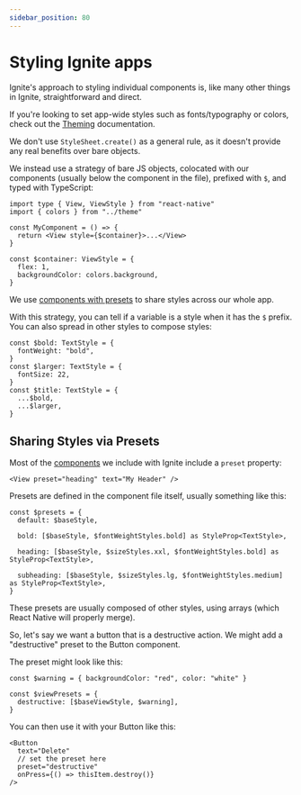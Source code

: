 ```yaml
---
sidebar_position: 80
---
```


# Styling Ignite apps

Ignite's approach to styling individual components is, like many other things in Ignite, straightforward and direct.

If you're looking to set app-wide styles such as fonts/typography or colors, check out the [Theming](../boilerplate/app/theme/Theming.md) documentation.

We don't use `StyleSheet.create()` as a general rule, as it doesn't provide any real benefits over bare objects.

We instead use a strategy of bare JS objects, colocated with our components (usually below the component in the file), prefixed with `$`, and typed with TypeScript:

```tsx
import type { View, ViewStyle } from "react-native"
import { colors } from "../theme"

const MyComponent = () => {
  return <View style={$container}>...</View>
}

const $container: ViewStyle = {
  flex: 1,
  backgroundColor: colors.background,
}
```

We use [components with presets](../boilerplate/app/components/Components.md) to share styles across our whole app.

With this strategy, you can tell if a variable is a style when it has the `$` prefix. You can also spread in other styles to compose styles:

```tsx
const $bold: TextStyle = {
  fontWeight: "bold",
}
const $larger: TextStyle = {
  fontSize: 22,
}
const $title: TextStyle = {
  ...$bold,
  ...$larger,
}
```

## Sharing Styles via Presets

Most of the [components](../boilerplate/app/components/Components.md) we include with Ignite include a `preset` property:

```tsx
<View preset="heading" text="My Header" />
```

Presets are defined in the component file itself, usually something like this:

```tsx
const $presets = {
  default: $baseStyle,

  bold: [$baseStyle, $fontWeightStyles.bold] as StyleProp<TextStyle>,

  heading: [$baseStyle, $sizeStyles.xxl, $fontWeightStyles.bold] as StyleProp<TextStyle>,

  subheading: [$baseStyle, $sizeStyles.lg, $fontWeightStyles.medium] as StyleProp<TextStyle>,
}
```

These presets are usually composed of other styles, using arrays (which React Native will properly merge).

So, let's say we want a button that is a destructive action. We might add a "destructive" preset to the Button component.

The preset might look like this:

```tsx
const $warning = { backgroundColor: "red", color: "white" }

const $viewPresets = {
  destructive: [$baseViewStyle, $warning],
}
```

You can then use it with your Button like this:

```tsx
<Button
  text="Delete"
  // set the preset here
  preset="destructive"
  onPress={() => thisItem.destroy()}
/>
```

